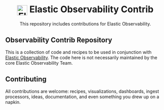 <h1 align='center'><img src='apm-logo.svg' alt='Elastic APM' width='32' valign='middle' /> Elastic Observability Contrib</h1>

<p align='center'>This repository includes contributions for Elastic Observability.</p>

## Observability Contrib Repository

This is a collection of code and recipes to be used in conjunction with
[Elastic Observability](https://www.elastic.co/observability). The code here is
not necessarily maintained by the core Elastic Observability Team. 

## Contributing

All contributions are welcome: recipes, visualizations, dashboards, ingest
processors, ideas, documentation, and even something you drew up on a napkin.
